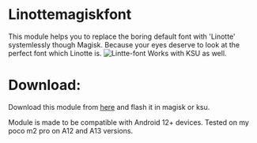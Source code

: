 # Linottemagiskfont
This module helps you to replace the boring default font with 'Linotte' systemlessly though Magisk. Because your eyes deserve to look at the perfect font which Linotte is. 
![Lintte-font](https://github.com/poras2001/Linottemagiskfont/assets/91818021/5efd056b-222a-41e3-8cea-f798f34c6487)
Works with KSU as well.

# Download:
Download this module from [here](https://github.com/poras2001/Linottemagiskfont/releases/tag/release) and flash it in magisk or ksu.

Module is made to be compatible with Android 12+ devices. 
Tested on my poco m2 pro on A12 and A13 versions.
